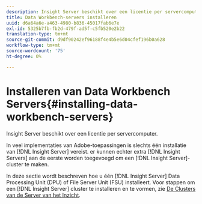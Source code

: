 ```yaml
---
description: Insight Server beschikt over een licentie per servercomputer.
title: Data Workbench-servers installeren
uuid: d6a64a6e-a463-4980-b836-45017fab6e7e
exl-id: 5325b7fb-fb2d-479f-ad5f-c5fb520e2b22
translation-type: tm+mt
source-git-commit: d9df90242ef96188f4e4b5e6d04cfef196b0a628
workflow-type: tm+mt
source-wordcount: '75'
ht-degree: 0%

---
```


# Installeren van Data Workbench Servers{#installing-data-workbench-servers}

Insight Server beschikt over een licentie per servercomputer.

In veel implementaties van Adobe-toepassingen is slechts één installatie van [!DNL Insight Server] vereist. er kunnen echter extra [!DNL Insight Servers] aan de eerste worden toegevoegd om een [!DNL Insight Server]-cluster te maken.

In deze sectie wordt beschreven hoe u één [!DNL Insight Server] Data Processing Unit (DPU) of File Server Unit (FSU) installeert. Voor stappen om een [!DNL Insight Server] cluster te installeren en te vormen, zie [De Clusters van de Server van het Inzicht](../../../home/c-inst-svr/c-install-ins-svr/c-ins-svr-clstrs/c-abt-ins-svr-clsters.md).

